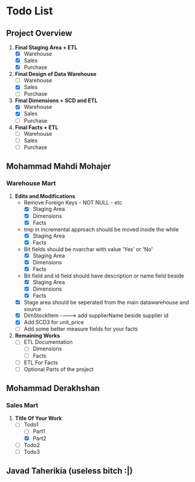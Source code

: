 # Todo List

## Project Overview

1. **Final Staging Area + ETL**
    - [x] Warehouse
    - [x] Sales
    - [x] Purchase
2. **Final Design of Data Warehouse**
    - [ ] Warehouse
    - [x] Sales
    - [ ] Purchase
3. **Final Dimensions + SCD and ETL**
    - [x] Warehouse
    - [x] Sales
    - [ ] Purchase
4. **Final Facts + ETL**
    - [ ] Warehouse
    - [ ] Sales
    - [ ] Purchase

## Mohammad Mahdi Mohajer

### Warehouse Mart

1. **Edits and Modifications**
   - Remove Foreign Keys - NOT NULL - etc
     - [x] Staging Area
     - [x] Dimensions
     - [x] Facts
   - tmp in incremental approach should be moved inside the while
     - [x] Staging Area
     - [x] Facts
   - Bit fields should be nvarchar with value 'Yes' or 'No'
     - [x] Staging Area
     - [x] Dimensions
     - [x] Facts
   - Bit field and id field should have description or name field beside
     - [x] Staging Area
     - [x] Dimensions
     - [x] Facts
   - [x] Stage area should be seperated from the main datawarehouse and source
   - [x] DimStockItem ----> add supplierName beside supplier id
   - [x] Add SCD3 for unit_price
   - [ ] Add some better measure fields for your facts
2. **Remaining Works**
   - [ ] ETL Documentation
     - [ ] Dimensions
     - [ ] Facts
   - [ ] ETL For Facts
   - [ ] Optional Parts of the project

## Mohammad Derakhshan

### Sales Mart

1. **Title Of Your Work**
   - [ ] Todo1
     - [ ] Part1
     - [x] Part2
   - [ ] Todo2
   - [ ] Todo3

## Javad Taherikia (useless bitch :|)
